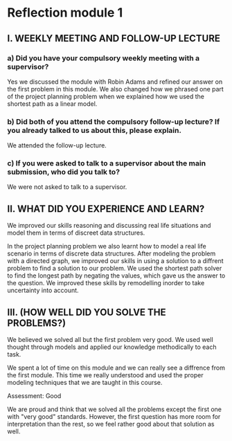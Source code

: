# Reflection module 1

## I. WEEKLY MEETING AND FOLLOW-UP LECTURE

### a) Did you have your compulsory weekly meeting with a supervisor?

Yes we discussed the module with Robin Adams and refined our answer on the first problem in this module. We also changed how we phrased one part of the project planning problem when we explained how we used the shortest path as a linear model.

### b) Did both of you attend the compulsory follow-up lecture? If you already talked to us about this, please explain.

We attended the follow-up lecture.

### c) If you were asked to talk to a supervisor about the main submission, who did you talk to?

We were not asked to talk to a supervisor.

## II. WHAT DID YOU EXPERIENCE AND LEARN?

We improved our skills reasoning and discussing real life situations and model them in terms of discreet data structures.

In the project planning problem we also learnt how to model a real life scenario in terms of discrete data structures. After modeling the problem with a directed graph, we improved our skills in using a solution to a diffrent problem to find a solution to our problem. We used the shortest path solver to find the longest path by negating the values, which gave us the answer to the question. We improved these skills by remodelling inorder to take uncertainty into account.

## III. (HOW WELL DID YOU SOLVE THE PROBLEMS?)

We believed we solved all but the first problem very good. We used well thought through models and applied our knowledge methodically to each task.

We spent a lot of time on this module and we can really see a diffrence from the first module. This time we really understood and used the proper modeling techniques that we are taught in this course.

Assessment: Good

We are proud and think that we solved all the problems except the first one with "very good" standards. However, the first question has more room for interpretation than the rest, so we feel rather good about that solution as well.
